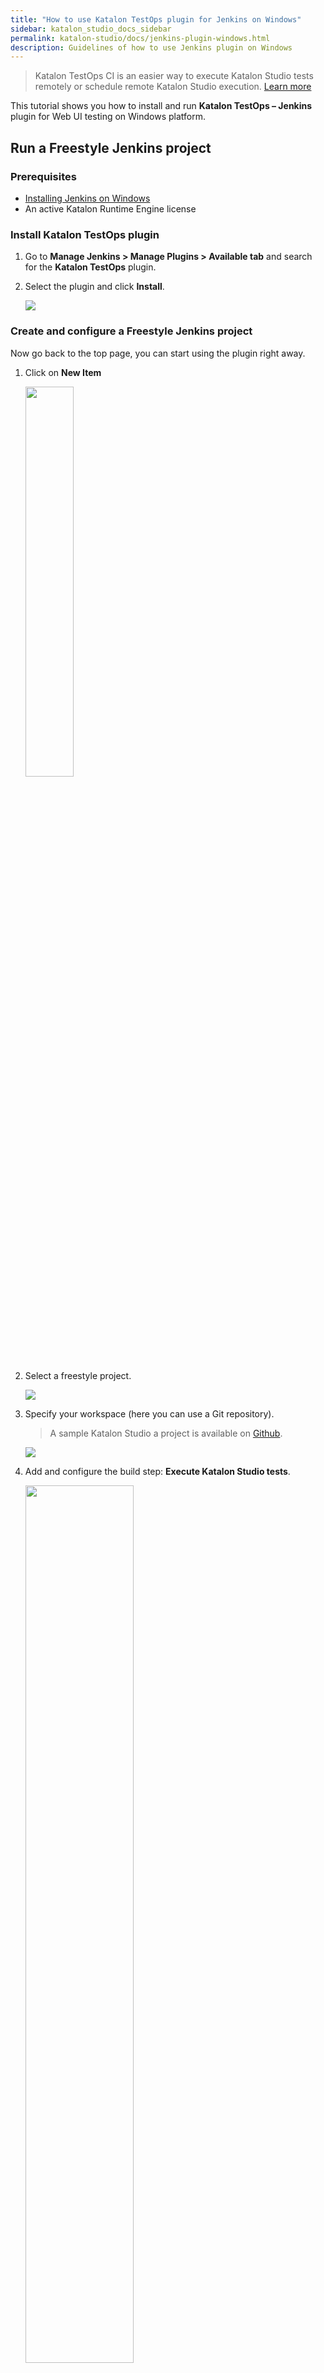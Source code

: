 ```yaml
---
title: "How to use Katalon TestOps plugin for Jenkins on Windows" 
sidebar: katalon_studio_docs_sidebar
permalink: katalon-studio/docs/jenkins-plugin-windows.html 
description: Guidelines of how to use Jenkins plugin on Windows
---
```

> Katalon TestOps CI is an easier way to execute Katalon Studio tests remotely or schedule remote Katalon Studio execution. [Learn more](https://docs.katalon.com/katalon-analytics/docs/kt-remote-execution.html)

This tutorial shows you how to install and run **Katalon TestOps – Jenkins** plugin for Web UI testing on Windows platform.

## Run a Freestyle Jenkins project

### Prerequisites

* [Installing Jenkins on Windows](https://www.jenkins.io/doc/book/installing/)
* An active Katalon Runtime Engine license

### Install Katalon TestOps plugin

1. Go to **Manage Jenkins > Manage Plugins > Available tab** and search for the **Katalon TestOps** plugin.

2. Select the plugin and click **Install**.

   ![](https://github.com/katalon-studio/docs-images/raw/master/katalon-studio/docs/jenkins-plugin-windows/Picture1.png)

### Create and configure a Freestyle Jenkins project

Now go back to the top page, you can start using the plugin right away.

1. Click on **New Item**

   <img src="https://github.com/katalon-studio/docs-images/raw/master/katalon-studio/docs/jenkins-plugin-windows/Picture2.png" width=40%>

2. Select a freestyle project.

   ![](https://github.com/katalon-studio/docs-images/raw/master/katalon-studio/docs/jenkins-plugin-windows/Picture3.png)

3. Specify your workspace (here you can use a Git repository).

   > A sample Katalon Studio a project is available on [Github](https://github.com/katalon-studio-samples/ci-samples).

   ![](https://github.com/katalon-studio/docs-images/raw/master/katalon-studio/docs/jenkins-plugin-windows/Picture4.png)

4. Add and configure the build step: **Execute Katalon Studio tests**.

   <img src="https://github.com/katalon-studio/docs-images/raw/master/katalon-studio/docs/jenkins-plugin-windows/Picture5.png" width=60%>

   Katalon Studio is downloaded and installed automatically based on the version you specify.

   ![](https://github.com/katalon-studio/docs-images/raw/master/katalon-studio/docs/jenkins-plugin-windows/Picture6.png)

### Troubleshoot empty videos recorded after running tests

If you encounter an issue of having empty videos recorded after running your tests on Jenkins, it is because the Web Driver hasn't launched during test execution. To fix this issue, please uninstall Jenkins of Windows services, and replace it by a DOS batch file containing the following codes:

```groovy
cd D:\Tools\Jenkins //path to Jenkins folder
java -jar --webroot=jenkins.war
```

_Credit to Sébastien Taniere and his [original topic](https://forum.katalon.com/t/video-is-empty-when-scenario-is-launched-by-katalon-runtime-trough-jenkins-windows-instance/43974)._

## Run Jenkins Pipeline (Jenkinsfile)

**Prerequisites**

* [Installing Jenkins on Windows](https://www.jenkins.io/doc/book/installing/)
* Installing [Docker](https://docs.docker.com/) in your testing machine
* An active Katalon Runtime Engine **floating** license

To run Katalon Studio scripts in Jenkins Pipeline, do as follows:

1. Create a new Jenkins Pipeline project.

   <img src="https://github.com/katalon-studio/docs-images/raw/master/katalon-studio/docs/jenkins-plugin-windows/create-pipeline.png" width=70%>

2. Select **Pipeline Script from SCM**.

   <img src="https://github.com/katalon-studio/docs-images/raw/master/katalon-studio/docs/jenkins-plugin-windows/git.png">

   > Please be noted that you need to specify the Jenkinsfile path.

3. In the SCM field, select **Git**. 

4. In **Repository URL**, enter your Repository URL storing Katalon Studio project or use the following sample project [https://github.com/katalon-studio-samples/ci-samples/blob/master/Jenkinsfile](https://github.com/katalon-studio-samples/ci-samples/blob/master/Jenkinsfile). 

   <img src="https://github.com/katalon-studio/docs-images/raw/master/katalon-studio/docs/jenkins-plugin-windows/git-selected.png">

4. Enter your Git credentials, save and start running the Jenkinsfile.

> Leverage Katalon Studio’s automated testing features by joining the [Refine your CI/CD Pipeline with Automated Testing course](https://academy.katalon.com/courses/automated-testing-cicd-pipeline/?utm_source=kat_docs_testops_jenkins&utm_medium=bottom_link&utm_campaign=academy_promotion) on Katalon Academy.